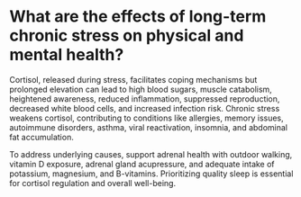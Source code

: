 # What are the effects of long-term chronic stress on physical and mental health?

Cortisol, released during stress, facilitates coping mechanisms but prolonged elevation can lead to high blood sugars, muscle catabolism, heightened awareness, reduced inflammation, suppressed reproduction, decreased white blood cells, and increased infection risk. Chronic stress weakens cortisol, contributing to conditions like allergies, memory issues, autoimmune disorders, asthma, viral reactivation, insomnia, and abdominal fat accumulation.

To address underlying causes, support adrenal health with outdoor walking, vitamin D exposure, adrenal gland acupressure, and adequate intake of potassium, magnesium, and B-vitamins. Prioritizing quality sleep is essential for cortisol regulation and overall well-being.